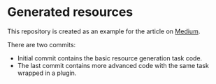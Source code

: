 # Generated resources

This repository is created as an example for the article on [Medium](https://medium.com/@namtarr/resource-generation-in-android-projects-registergeneratedresfolder-8c9278f13786).

There are two commits:
- Initial commit contains the basic resource generation task code.
- The last commit contains more advanced code with the same task wrapped in a plugin.